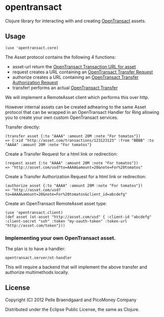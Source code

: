 # opentransact

Clojure library for interacting with and creating [OpenTransact](http://opentransact.org) assets.

## Usage

    (use 'opentransact.core)

The Asset protocol contains the following 4 functions:

- asset-url return the [OpenTransact Transaction URL for asset](http://www.opentransact.org/core.html#transaction-url)
- request creates a URL containing an [OpenTransact Transfer Request](http://www.opentransact.org/core.html#transfer-request)
- authorize creates a URL containing an [OpenTransact Transfer Authorization Request](http://www.opentransact.org/core.html#transfer-authorization)
- transfer! performs an actual [OpenTransact Transfer](http://www.opentransact.org/core.html#transfer)

We will implement a RemoteAsset client which performs this over http.

However internal assets can be created adhearing to the same Asset protocol that can be wrapped in an OpenTransact Handler for Ring allowing you to create your own custom OpenTransact services.

Transfer directly:

    (transfer asset {:to "AAAA" :amount 20M :note "For tomatos"})
    => {:xid "http://asset.com/transactions/123123123" :from "BBBB" :to "AAAA" :amount 20M :note "For tomatos"}

Create a Transfer Request for a html link or redirection:

    (request asset {:to "AAAA" :amount 20M :note "For tomatos"})
    => "http://asset.com/usd?to=AAAA&amount=20&note=For%20tomatos"


Create a Transfer Authorization Request for a html link or redirection:

    (authorize asset {:to "AAAA" :amount 20M :note "For tomatos"})
    => "http://asset.com/usd?to=AAAA&amount=20&note=For%20tomatos&client_id=abcdefg"

Create an OpenTransact RemoteAsset asset type:
  
    (use 'opentransact.client)
    (def asset (ot-asset "http://asset.com/usd" { :client-id "abcdefg" :client-secret "ssh" :token "my-oauth-token" :token-url "http://asset.com/token"}))

### Implementing your own OpenTransact asset.

The plan is to have a handler:

    opentransact.server/ot-handler

This will require a backend that will implement the above transfer and authorize multimethods locally.

## License

Copyright (C) 2012 Pelle Braendgaard and PicoMoney Company

Distributed under the Eclipse Public License, the same as Clojure.

